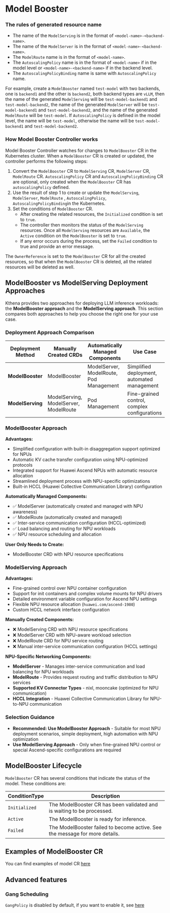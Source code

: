 # Model Booster

### The rules of generated resource name

- The name of the `ModelServing` is in the format of `<model-name>-<backend-name>`.
- The name of the
  `ModelServer` is in the format of
  `<model-name>-<backend-name>`.
- The `ModelRoute` name is in the format of `<model-name>`.
- The `AutoscalingPolicy` name is in the format of `<model-name>` if in the model level or `<model-name>-<backend-name>`
  if in the backend level.
- The `AutoscalingPolicyBinding` name is same with `AutoscalingPolicy` name.

For example, create a `ModelBooster` named `test-model` with two backends, one is `backend1` and the other is `backend2`, both
backend types are `vLLM`, then
the name of the generated `ModelServing` will be `test-model-backend1` and `test-model-backend2`, the
name of the generated `ModelServer` will be `test-model-backend1` and `test-model-backend2`, and the
name of the generated `ModelRoute` will be `test-model`. If `AutoscalingPolicy` is defined in the model level, the name
will be `test-model`, otherwise the name will be `test-model-backend1` and `test-model-backend2`.

### How Model Booster Controller works

Model Booster Controller watches for changes to `ModelBooster` CR in the Kubernetes cluster. When a `ModelBooster` CR is created or updated,
the controller performs the following steps:

1. Convert the `ModelBooster` CR to `ModelServing` CR, `ModelServer` CR, `ModelRoute` CR. `AutoscalingPolicy` CR and
   `AutoscalingPolicyBinding` CR are optional, only created when the `ModelBooster` CR has `autoscalingPolicy` defined.
2. Use the result of step 1 to create or update the `ModelServing`, `ModelServer`, `ModelRoute` , `AutoscalingPolicy`,
   `AutoscalingPolicyBinding`in the Kubernetes.
3. Set the conditions of `ModelBooster` CR.
    - After creating the related resources, the `Initialized` condition is set to `true`.
    - The controller then monitors the status of the `ModelServing` resources. Once all `ModelServing` resources are
      `Available`, the `Active` condition on the `ModelBooster` is set to `true`.
    - If any error occurs during the process, set the `Failed` condition to true and provide an error message.

The `OwnerReference` is set to the `ModelBooster` CR for all the created resources, so that when the `ModelBooster` CR is deleted, all
the related resources will be deleted as well.

## ModelBooster vs ModelServing Deployment Approaches

Kthena provides two approaches for deploying LLM inference workloads: the **ModelBooster approach** and the **ModelServing approach**. This section compares both approaches to help you choose the right one for your use case.

### Deployment Approach Comparison

| Deployment Method | Manually Created CRDs                 | Automatically Managed Components        | Use Case                                     |
|-------------------|---------------------------------------|-----------------------------------------|----------------------------------------------|
| **ModelBooster**  | ModelBooster                          | ModelServer, ModelRoute, Pod Management | Simplified deployment, automated management  |
| **ModelServing**  | ModelServing, ModelServer, ModelRoute | Pod Management                          | Fine-grained control, complex configurations |

### ModelBooster Approach

**Advantages:**

- Simplified configuration with built-in disaggregation support optimized for NPUs
- Automatic KV cache transfer configuration using NPU-optimized protocols
- Integrated support for Huawei Ascend NPUs with automatic resource allocation
- Streamlined deployment process with NPU-specific optimizations
- Built-in HCCL (Huawei Collective Communication Library) configuration

**Automatically Managed Components:**

- ✅ ModelServer (automatically created and managed with NPU awareness)
- ✅ ModelRoute (automatically created and managed)
- ✅ Inter-service communication configuration (HCCL-optimized)
- ✅ Load balancing and routing for NPU workloads
- ✅ NPU resource scheduling and allocation

**User Only Needs to Create:**

- ModelBooster CRD with NPU resource specifications

### ModelServing Approach

**Advantages:**

- Fine-grained control over NPU container configuration
- Support for init containers and complex volume mounts for NPU drivers
- Detailed environment variable configuration for Ascend NPU settings
- Flexible NPU resource allocation (`huawei.com/ascend-1980`)
- Custom HCCL network interface configuration

**Manually Created Components:**

- ❌ ModelServing CRD with NPU resource specifications
- ❌ ModelServer CRD with NPU-aware workload selection
- ❌ ModelRoute CRD for NPU service routing
- ❌ Manual inter-service communication configuration (HCCL settings)

**NPU-Specific Networking Components:**

- **ModelServer** - Manages inter-service communication and load balancing for NPU workloads
- **ModelRoute** - Provides request routing and traffic distribution to NPU services
- **Supported KV Connector Types** - nixl, mooncake (optimized for NPU communication)
- **HCCL Integration** - Huawei Collective Communication Library for NPU-to-NPU communication

### Selection Guidance

- **Recommended: Use ModelBooster Approach** - Suitable for most NPU deployment scenarios, simple deployment, high automation with NPU optimization
- **Use ModelServing Approach** - Only when fine-grained NPU control or special Ascend-specific configurations are required

## ModelBooster Lifecycle

`ModelBooster` CR has several conditions that indicate the status of the model. These conditions are:

| ConditionType | Description                                                          |
|---------------|----------------------------------------------------------------------|
| `Initialized` | The ModelBooster CR has been validated and is waiting to be processed.      |
| `Active`      | The ModelBooster is ready for inference.                                    |
| `Failed`      | The ModelBooster failed to become active. See the message for more details. |

## Examples of ModelBooster CR

You can find examples of model CR [here](https://github.com/matrixinfer-ai/kthena/tree/main/examples/model-booster)

## Advanced features

### Gang Scheduling

`GangPolicy` is disabled by default, if you want to enable it,
see [here](multi-node-inference.md#gang-scheduling-and-network-topology)

